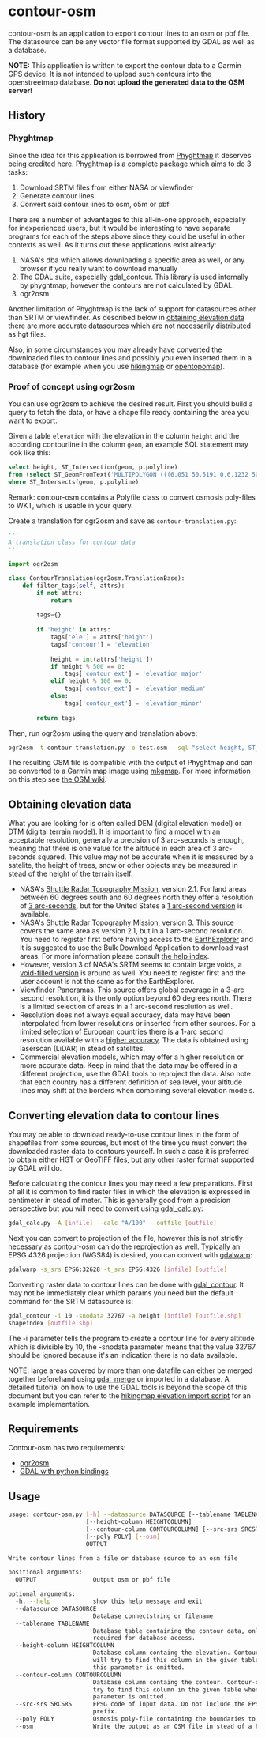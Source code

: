 # contour-osm

contour-osm is an application to export contour lines to an osm or pbf file. The datasource can be any vector file format supported by GDAL as well as a database.

**NOTE:** This application is written to export the contour data to a Garmin GPS device. It is not intended to upload such contours into the openstreetmap database. **Do not upload the generated data to the OSM server!**

## History

### Phyghtmap

Since the idea for this application is borrowed from [Phyghtmap](http://katze.tfiu.de/projects/phyghtmap/) it deserves being credited here. Phyghtmap is a complete package which aims to do 3 tasks:
1. Download SRTM files from either NASA or viewfinder
2. Generate contour lines
3. Convert said contour lines to osm, o5m or pbf

There are a number of advantages to this all-in-one approach, especially for inexperienced users, but it would be interesting to have separate programs for each of the steps above since they could be useful in other contexts as well. As it turns out these applications exist already:
1. NASA's dba which allows downloading a specific area as well, or any browser if you really want to download manually
2. The GDAL suite, especially gdal_contour. This library is used internally by phyghtmap, however the contours are not calculated by GDAL.
3. ogr2osm

Another limitation of Phyghtmap is the lack of support for datasources other than SRTM or viewfinder. As described below in [obtaining elevation data](#obtaining-elevation-data) there are more accurate datasources which are not necessarily distributed as hgt files.

Also, in some circumstances you may already have converted the downloaded files to contour lines and possibly you even inserted them in a database (for example when you use [hikingmap](https://github.com/roelderickx/hikingmap) or [opentopomap](https://github.com/der-stefan/OpenTopoMap)).

### Proof of concept using ogr2osm

You can use ogr2osm to achieve the desired result. First you should build a query to fetch the data, or have a shape file ready containing the area you want to export.

Given a table `elevation` with the elevation in the column `height` and the according contourline in the column `geom`, an example SQL statement may look like this:
```sql
select height, ST_Intersection(geom, p.polyline)
from (select ST_GeomFromText('MULTIPOLYGON (((6.051 50.5191 0,6.1232 50.5191 0,6.1232 50.4792 0,6.051 50.4792 0,6.051 50.5191 0)))', 4326)  polyline) p, elevation
where ST_Intersects(geom, p.polyline)
```

Remark: contour-osm contains a Polyfile class to convert osmosis poly-files to WKT, which is usable in your query.

Create a translation for ogr2osm and save as `contour-translation.py`:
```python
'''
A translation class for contour data
'''

import ogr2osm

class ContourTranslation(ogr2osm.TranslationBase):
    def filter_tags(self, attrs):
        if not attrs:
            return
        
        tags={}
        
        if 'height' in attrs:
            tags['ele'] = attrs['height']
            tags['contour'] = 'elevation'
            
            height = int(attrs['height'])
            if height % 500 == 0:
                tags['contour_ext'] = 'elevation_major'
            elif height % 100 == 0:
                tags['contour_ext'] = 'elevation_medium'
            else:
                tags['contour_ext'] = 'elevation_minor'
        
        return tags
```

Then, run ogr2osm using the query and translation above:
```bash
ogr2osm -t contour-translation.py -o test.osm --sql "select height, ST_Intersection(geom, p.polyline) from (select ST_GeomFromText('MULTIPOLYGON (((6.051 50.5191 0,6.1232 50.5191 0,6.1232 50.4792 0,6.051 50.4792 0,6.051 50.5191 0)))', 4326)  polyline) p, elevation where ST_Intersects(geom, p.polyline)" "PG:dbname=gis user=gis host=localhost"
```

The resulting OSM file is compatible with the output of Phyghtmap and can be converted to a Garmin map image using [mkgmap](http://www.mkgmap.org.uk/download/mkgmap.html). For more information on this step see [the OSM wiki](https://wiki.openstreetmap.org/wiki/Mkgmap).

## Obtaining elevation data

What you are looking for is often called DEM (digital elevation model) or DTM (digital terrain model). It is important to find a model with an acceptable resolution, generally a precision of 3 arc-seconds is enough, meaning that there is one value for the altitude in each area of 3 arc-seconds squared. This value may not be accurate when it is measured by a satelite, the height of trees, snow or other objects may be measured in stead of the height of the terrain itself.

* NASA's [Shuttle Radar Topography Mission](http://www2.jpl.nasa.gov/srtm/), version 2.1. For land areas between 60 degrees south and 60 degrees north they offer a resolution of [3 arc-seconds](http://dds.cr.usgs.gov/srtm/version2_1/SRTM3/), but for the United States a [1 arc-second version](http://dds.cr.usgs.gov/srtm/version2_1/SRTM1/) is available.
* NASA's Shuttle Radar Topography Mission, version 3. This source covers the same area as version 2.1, but in a 1 arc-second resolution. You need to register first before having access to the [EarthExplorer](https://earthexplorer.usgs.gov/) and it is suggested to use the Bulk Download Application to download vast areas. For more information please consult [the help index](https://lta.cr.usgs.gov/EEHelp/ee_help).
* However, version 3 of NASA's SRTM seems to contain large voids, a [void-filled version](https://e4ftl01.cr.usgs.gov/MEASURES/SRTMGL1.003/2000.02.11/) is around as well. You need to register first and the user account is not the same as for the EarthExplorer.
* [Viewfinder Panoramas](http://www.viewfinderpanoramas.org/dem3.html). This source offers global coverage in a 3-arc second resolution, it is the only option beyond 60 degrees north. There is a limited selection of areas in a 1 arc-second resolution as well.
* Resolution does not always equal accuracy, data may have been interpolated from lower resolutions or inserted from other sources. For a limited selection of European countries there is a 1-arc second resolution available with a [higher accuracy](https://sonny.4lima.de/). The data is obtained using laserscan (LiDAR) in stead of satelites.
* Commercial elevation models, which may offer a higher resolution or more accurate data. Keep in mind that the data may be offered in a different projection, use the GDAL tools to reproject the data. Also note that each country has a different definition of sea level, your altitude lines may shift at the borders when combining several elevation models.

## Converting elevation data to contour lines

You may be able to download ready-to-use contour lines in the form of shapefiles from some sources, but most of the time you must convert the downloaded raster data to contours yourself. In such a case it is preferred to obtain either HGT or GeoTIFF files, but any other raster format supported by GDAL will do.

Before calculating the contour lines you may need a few preparations. First of all it is common to find raster files in which the elevation is expressed in centimeter in stead of meter. This is generally good from a precision perspective but you will need to convert using [gdal_calc.py](https://gdal.org/programs/gdal_calc.html):
```bash
gdal_calc.py -A [infile] --calc "A/100" --outfile [outfile]
```
Next you can convert to projection of the file, however this is not strictly necessary as contour-osm can do the reprojection as well. Typically an EPSG 4326 projection (WGS84) is desired, you can convert with [gdalwarp](https://gdal.org/programs/gdalwarp.html):
```bash
gdalwarp -s_srs EPSG:32628 -t_srs EPSG:4326 [infile] [outfile]
```
Converting raster data to contour lines can be done with [gdal_contour](https://gdal.org/programs/gdal_contour.html). It may not be immediately clear which params you need but the default command for the SRTM datasource is:
```bash
gdal_contour -i 10 -snodata 32767 -a height [infile] [outfile.shp]
shapeindex [outfile.shp]
```
The -i parameter tells the program to create a contour line for every altitude which is divisible by 10, the -snodata parameter means that the value 32767 should be ignored because it's an indication there is no data available.

NOTE: large areas covered by more than one datafile can either be merged together beforehand using [gdal_merge](https://gdal.org/programs/gdal_merge.html) or imported in a database. A detailed tutorial on how to use the GDAL tools is beyond the scope of this document but you can refer to the [hikingmap elevation import script](https://github.com/roelderickx/hm-render-mapnik/blob/master/elevation/import_in_db.sh) for an example implementation.

## Requirements

Contour-osm has two requirements:
- [ogr2osm](https://github.com/roelderickx/ogr2osm)
- [GDAL with python bindings](https://gdal.org/)

## Usage

```bash
usage: contour-osm.py [-h] --datasource DATASOURCE [--tablename TABLENAME]
                      [--height-column HEIGHTCOLUMN]
                      [--contour-column CONTOURCOLUMN] [--src-srs SRCSRS]
                      [--poly POLY] [--osm]
                      OUTPUT

Write contour lines from a file or database source to an osm file

positional arguments:
  OUTPUT                Output osm or pbf file

optional arguments:
  -h, --help            show this help message and exit
  --datasource DATASOURCE
                        Database connectstring or filename
  --tablename TABLENAME
                        Database table containing the contour data, only
                        required for database access.
  --height-column HEIGHTCOLUMN
                        Database column containg the elevation. Contour-osm
                        will try to find this column in the given table when
                        this parameter is omitted.
  --contour-column CONTOURCOLUMN
                        Database column containg the contour. Contour-osm will
                        try to find this column in the given table when this
                        parameter is omitted.
  --src-srs SRCSRS      EPSG code of input data. Do not include the EPSG:
                        prefix.
  --poly POLY           Osmosis poly-file containing the boundaries to process
  --osm                 Write the output as an OSM file in stead of a PBF file
```

